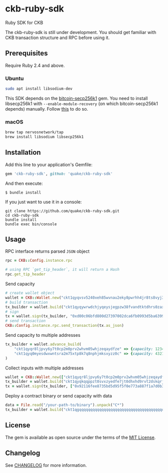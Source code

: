 # ckb-ruby-sdk

Ruby SDK for CKB

The ckb-ruby-sdk is still under development. You should get familiar with CKB transaction structure and RPC before using it.

## Prerequisites

Require Ruby 2.4 and above.

### Ubuntu

```bash
sudo apt install libsodium-dev
```

This SDK depends on the [bitcoin-secp256k1](https://github.com/cryptape/ruby-bitcoin-secp256k1) gem. You need to install libsecp256k1 with `--enable-module-recovery` (on which bitcoin-secp256k1 depends) manually. Follow [this](https://github.com/cryptape/ruby-bitcoin-secp256k1#prerequisite) to do so.

### macOS

```bash
brew tap nervosnetwork/tap
brew install libsodium libsecp256k1
```

## Installation

Add this line to your application's Gemfile:

```ruby
gem 'ckb-ruby-sdk', github: 'quake/ckb-ruby-sdk'
```

And then execute:

    $ bundle install

If you just want to use it in a console:

```
git clone https://github.com/quake/ckb-ruby-sdk.git
cd ckb-ruby-sdk
bundle install
bundle exec bin/console
```

## Usage

RPC interface returns parsed `JSON` object

```ruby
rpc = CKB::Config.instance.rpc

# using RPC `get_tip_header`, it will return a Hash
rpc.get_tip_header
```

Send capacity

```ruby
# create wallet object
wallet = CKB::Wallet.new("ckt1qyqvsv5240xeh85wvnau2eky8pwrhh4jr8ts8vyj37")
# build transaction
tx_builder = wallet.build("ckt1qyqywrwdchjyqeysjegpzw38fvandtktdhrs0zaxl4", 100_0000_0000)
# sign
tx = wallet.sign(tx_builder, "0xd00c06bfd800d27397002dca6fb0993d5ba6399b4238b2f29ee9deb97593d2bc".from_hex)
# send transaction
CKB::Config.instance.rpc.send_transaction(tx.as_json)
```

Send capacity to multiple addresses

```ruby
tx_builder = wallet.advance_build(
    "ckt1qyqr8ljpvy6y7t0cp2m0prv2whvm05whjzeqaydfze" => {capacity: 1234_0000_0000},
    "ckt1qyq0myesdwxwntsra2m75xtp8k7q8nphjmksxyzz0c" => {capacity: 4321_0000_0000},
)
```

Collect inputs with multiple addresses

```ruby
wallet = CKB::Wallet.new(["ckt1qyqr8ljpvy6y7t0cp2m0prv2whvm05whjzeqaydfze", "ckt1qyq0myesdwxwntsra2m75xtp8k7q8nphjmksxyzz0c"])
tx_builder = wallet.build("ckt1qyqkqqppzt0svxzyedfe7jt0dhxhd9rvt2dskqrjem", 5000_0000_0000)
tx = wallet.sign(tx_builder, ["0x92116fee8735bd5d95f5f0e773a887f1a7d0b3d0c6007c8a66f844acffb9adc0".from_hex, "0x252948dddb55a54c93bf05c468acbaa6683c763c39132e71fd8ecb9fb6f88f5d".from_hex])
```

Deploy a contract binary or send capacity with data

```ruby
data = File.read("/your-path-to/binary").unpack("C*")
tx_builder = wallet.build("ckt1qgqqqqqqqqqqqqqqqqqqqqqqqqqqqqqqqqqqqqqqqqqqqqqqqqqqqparrr6", 1800_0000_0000, {data: data})
```

## License

The gem is available as open source under the terms of the [MIT License](https://opensource.org/licenses/MIT).

## Changelog

See [CHANGELOG](CHANGELOG.md) for more information.
